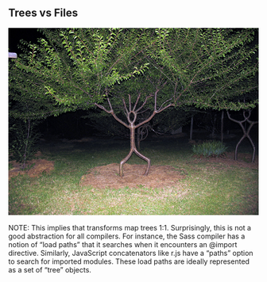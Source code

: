 ##  Trees vs Files

![picture of man tree](images/tree.jpg)


NOTE:
This implies that transforms map trees 1:1. Surprisingly, this is not a good abstraction for all compilers. For instance, the Sass compiler has a notion of “load paths” that it searches when it encounters an @import directive. Similarly, JavaScript concatenators like r.js have a “paths” option to search for imported modules. These load paths are ideally represented as a set of “tree” objects.
